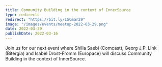 ```yaml
---
title: Community Building in the context of InnerSource
type: redirects
redirect: "https://bit.ly/ISCmar29"
image: "/images/events/meetup-2022-03-29.png"
date: 2022-03-29
publishDate: 2022-03-16
---
```


Join us for our next event where Shilla Saebi (Comcast), Georg J.P. Link (Bitergia) and Isabel Drost-Fromm (Europace) will discuss Community Building in the context of InnerSource.
